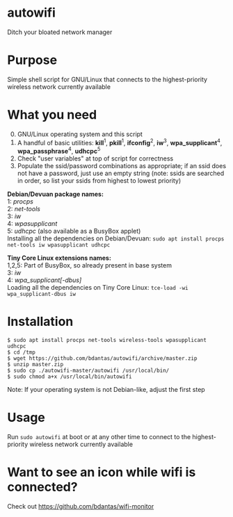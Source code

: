 # autowifi
Ditch your bloated network manager

# Purpose
Simple shell script for GNU/Linux that connects to the highest-priority wireless network currently available

# What you need
0. GNU/Linux operating system and this script
1. A handful of basic utilities: **kill**<sup>1</sup>, **pkill**<sup>1</sup>, **ifconfig**<sup>2</sup>, **iw**<sup>3</sup>, **wpa_supplicant**<sup>4</sup>, **wpa_passphrase**<sup>4</sup>, **udhcpc**<sup>5</sup>
2. Check "user variables" at top of script for correctness
3. Populate the ssid/password combinations as appropriate; if an ssid does not have a password, just use an empty string (note: ssids are searched in order, so list your ssids from highest to lowest priority)

**Debian/Devuan package names:**  
1: *procps*  
2: *net-tools*  
3: *iw*  
4: *wpasupplicant*  
5: *udhcpc* (also available as a BusyBox applet)  
Installing all the dependencies on Debian/Devuan: `sudo apt install procps net-tools iw wpasupplicant udhcpc`

**Tiny Core Linux extensions names:**  
1,2,5: Part of BusyBox, so already present in base system  
3: *iw*  
4: *wpa_supplicant[-dbus]*  
Loading all the dependencies on Tiny Core Linux: `tce-load -wi wpa_supplicant-dbus iw`

# Installation
```
$ sudo apt install procps net-tools wireless-tools wpasupplicant udhcpc
$ cd /tmp
$ wget https://github.com/bdantas/autowifi/archive/master.zip
$ unzip master.zip
$ sudo cp ./autowifi-master/autowifi /usr/local/bin/
$ sudo chmod a+x /usr/local/bin/autowifi
```
Note: If your operating system is not Debian-like, adjust the first step

# Usage
Run `sudo autowifi` at boot or at any other time to connect to the highest-priority wireless network currently available

# Want to see an icon while wifi is connected?
Check out https://github.com/bdantas/wifi-monitor
